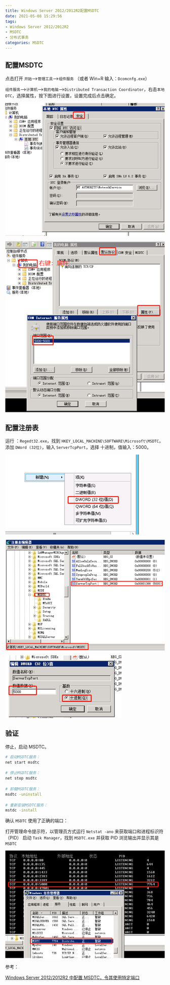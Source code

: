 ```yaml
---
title: Windows Server 2012/2012R2配置MSDTC
date: 2021-05-08 15:29:56
tags:
- Windows Server 2012/2012R2
- MSDTC
- 分布式事务
categories: MSDTC
---
```


## 配置MSDTC

点击打开 `开始`—>`管理工具`—>`组件服务` （或者 Win+R 输入：`Dcomcnfg.exe`）

`组件服务`—>`计算机`—>`我的电脑`—>`Distributed Transaction Coordinator`，右击`本地DTC`，选择属性，按下图进行设置，设置完成后点击确定。

<!--more-->
![微信截图_20210508153523.png](/img/微信截图_20210508153523.png)

![微信截图_20210508154146.png](/img/微信截图_20210508154146.png)

## 配置注册表

运行 ：`Regedt32.exe`，找到 `HKEY_LOCAL_MACHINE\SOFTWARE\Microsoft\MSDTC`，添加 `DWord (32位)`，输入 `ServerTcpPort`，选择 十进制，值输入：5000。

![微信截图_20210521163327.png](/img/微信截图_20210521163327.png)

![微信截图_20210508154445.png](/img/微信截图_20210508154445.png)

![微信截图_20210508154527.png](/img/微信截图_20210508154527.png)

## 验证

停止，启动 MSDTC。

```sh
# 启动MSDTC服务：
net start msdtc

# 停止MSDTC服务：
net stop msdtc

# 卸载MSDTC服务：
msdtc -uninstall

# 重新安装MSDTC服务：
mstdc -install
```

确认 `MSDTC` 使用了正确的端口：

打开管理命令提示符，以管理员方式运行 `Netstat -ano` 来获取端口和进程标识符（PID）
启动 `Task Manager`，找到 `MSDTC.exe` 并获取 PID
浏览输出并显示其是 `MSDTC`

![微信截图_20210508154947.png](/img/微信截图_20210508154947.png)

参考：

[Windows Server 2012/2012R2 中配置 MSDTC，令其使用特定端口](https://blog.csdn.net/xiaoye1202/article/details/110938912)